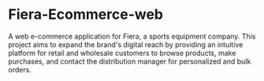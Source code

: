 # Fiera-Ecommerce-web
A web e-commerce application for Fiera, a sports equipment company. This project aims to expand the brand's digital reach by providing an intuitive platform for retail and wholesale customers to browse products, make purchases, and contact the distribution manager for personalized and bulk orders.
